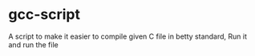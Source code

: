 # gcc-script
A script to make it easier to compile given C file in betty standard, Run it and run the file
